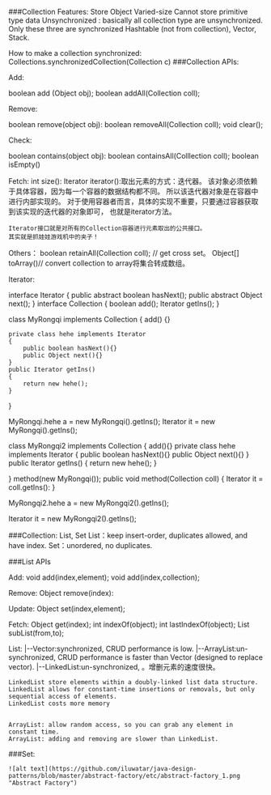 
###Collection Features:
Store Object
Varied-size
Cannot store primitive type data
Unsynchronized : basically all collection type are unsynchronized. Only these three are synchronized Hashtable (not from
collection), Vector, Stack.

How to make a collection synchronized: Collections.synchronizedCollection(Collection<T> c)
###Collection APIs:

Add:

boolean add (Object obj);
boolean addAll(Collection coll);

Remove:

boolean remove(object obj):
boolean removeAll(Collection coll);
void clear();


Check:

boolean contains(object obj):
boolean containsAll(Colllection coll);
boolean isEmpty()

Fetch:
    int size():
	Iterator iterator():取出元素的方式：迭代器。
	该对象必须依赖于具体容器，因为每一个容器的数据结构都不同。
	所以该迭代器对象是在容器中进行内部实现的。
	对于使用容器者而言，具体的实现不重要，只要通过容器获取到该实现的迭代器的对象即可，
	也就是iterator方法。
	
	Iterator接口就是对所有的Collection容器进行元素取出的公共接口。
	其实就是抓娃娃游戏机中的夹子！
	
	
Others：
	boolean retainAll(Collection coll); // get cross set。
	Object[] toArray()// convert collection to array将集合转成数组。 
	
Iterator:

interface Iterator
{
	public abstract boolean hasNext();
	public abstract Object next();
}
interface Collection
{
	boolean add();
	Iterator getIns();
}

class MyRongqi implements Collection
{
	add()
	{}
	
	private class hehe implements Iterator
	{
		public boolean hasNext(){}
		public Object next(){}
	}
	public Iterator getIns()
	{
		return new hehe();
	}
	
}

 MyRongqi.hehe a = new MyRongqi().getIns();
Iterator it = new MyRongqi().getIns();

class MyRongqi2  implements Collection
{
	add(){}
	private class hehe implements Iterator
	{
		public boolean hasNext(){}
		public Object next(){}
	}
	public Iterator getIns()
	{
		return new hehe();
	}
	
}
method(new MyRongqi());
public void method(Collection coll)
{
	Iterator it = coll.getIns():
}

 MyRongqi2.hehe a = new MyRongqi2().getIns();
 
 Iterator it = new MyRongqi2().getIns();



###Collection: List, Set
    List：keep insert-order, duplicates allowed, and have index.
	Set：unordered, no duplicates.
	
###List APIs
	
Add:
	void add(index,element);
	void add(index,collection);


Remove:
	Object remove(index):


Update:
	Object set(index,element);
	
Fetch:
	Object get(index);
	int indexOf(object);
	int lastIndexOf(object);
	List subList(from,to);


List:
	|--Vector:synchronized, CRUD performance is low.
	|--ArrayList:un-synchronized, CRUD performance is faster than Vector (designed to replace vector).
	|--LinkedList:un-synchronized, 。增删元素的速度很快。
	
	
	LinkedList store elements within a doubly-linked list data structure. 
	LinkedList allows for constant-time insertions or removals, but only sequential access of elements. 
	LinkedList costs more memory
    
    
    ArrayList: allow random access, so you can grab any element in constant time. 
    ArrayList: adding and removing are slower than LinkedList. 
    
    
    
###Set:
    
    
    ![alt text](https://github.com/iluwatar/java-design-patterns/blob/master/abstract-factory/etc/abstract-factory_1.png "Abstract Factory")
